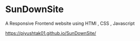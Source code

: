 # SunDownSite

A Responsive Frontend website using HTMl , CSS , Javascript 

 https://piyushtak01.github.io/SunDownSite/
